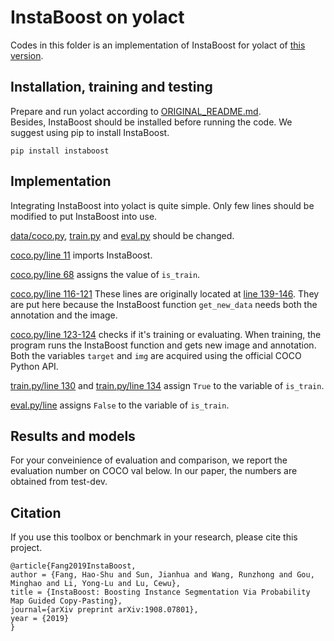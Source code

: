 # InstaBoost on yolact

Codes in this folder is an implementation of InstaBoost for yolact of [this version](https://github.com/dbolya/yolact/tree/29e809e563d0c3e6c47c5c6716b8cc81686a2b24).

## Installation, training and testing

Prepare and run yolact according to [ORIGINAL_README.md](ORIGINAL_README.md).  
Besides, InstaBoost should be installed before running the code. 
We suggest using pip to install InstaBoost.

``` shell
pip install instaboost 
```

## Implementation

Integrating InstaBoost into yolact is quite simple.
Only few lines should be modified to put InstaBoost into use.

[data/coco.py](data/coco.py), [train.py](train.py) and [eval.py](eval.py) should be changed.
  
[coco.py/line 11](data/coco.py#L11) imports InstaBoost.

[coco.py/line 68](data/coco.py#L68) assigns the value of `is_train`.

[coco.py/line 116-121](data/coco.py#L116-L121) These lines are originally located at [line 139-146](data/coco.py#L137-L144). They are put here because the InstaBoost function `get_new_data` needs both the annotation and the image.

[coco.py/line 123-124](data/coco.py#L123-L124) checks if it's training or evaluating. When training, the program runs the InstaBoost function and gets new image and annotation. Both the variables `target` and `img` are acquired using the official COCO Python API.

[train.py/line 130](train.py#L130) and [train.py/line 134](train.py#L134) assign `True` to the variable of `is_train`.

[eval.py/line](eval.py#L) assigns `False` to the variable of `is_train`.
## Results and models

For your conveinience of evaluation and comparison, we report the evaluation number on COCO val below. In our paper, the numbers are obtained from test-dev.

## Citation

If you use this toolbox or benchmark in your research, please cite this project.

```
@article{Fang2019InstaBoost,
author = {Fang, Hao-Shu and Sun, Jianhua and Wang, Runzhong and Gou, Minghao and Li, Yong-Lu and Lu, Cewu},
title = {InstaBoost: Boosting Instance Segmentation Via Probability Map Guided Copy-Pasting},
journal={arXiv preprint arXiv:1908.07801},
year = {2019}
}
```
